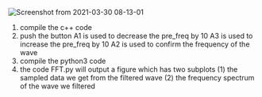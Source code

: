 ![Screenshot from 2021-03-30 08-13-01](https://user-images.githubusercontent.com/79572143/113127627-8d8d9200-924b-11eb-89fd-97424f7f83f5.png)
1. compile the c++ code
2. push the button A1 is used to decrease the pre_freq by 10
                   A3 is used to increase the pre_freq by 10
                   A2 is used to confirm the frequency of the wave 
3. compile the python3 code
4. the code FFT.py will output a figure which has two subplots
  (1) the sampled data we get from the filtered wave
  (2) the frequency spectrum of the wave we filtered
